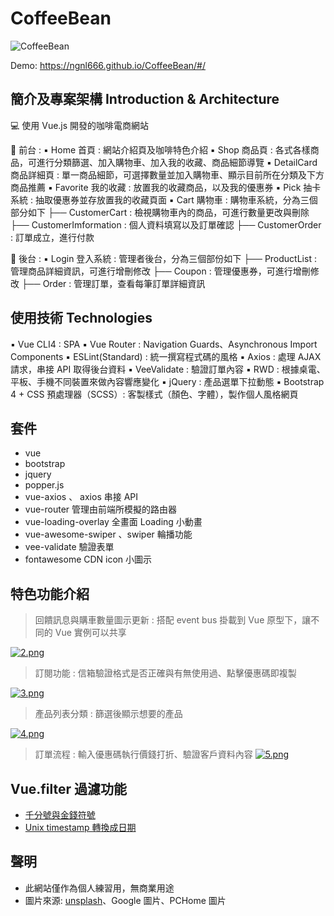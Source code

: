 # CoffeeBean

![CoffeeBean](https://drive.google.com/file/d/1L_o7avH0fUe1sRN5dGfhz2JGnSEvE1gn/view?usp=sharing)

Demo: https://ngnl666.github.io/CoffeeBean/#/

## 簡介及專案架構 Introduction & Architecture

💻 使用 Vue.js 開發的咖啡電商網站

📍 前台 :
▪️ Home 首頁 : 網站介紹頁及咖啡特色介紹
▪️ Shop 商品頁 : 各式各樣商品，可進行分類篩選、加入購物車、加入我的收藏、商品細節導覽
▪️ DetailCard 商品詳細頁 : 單一商品細節，可選擇數量並加入購物車、顯示目前所在分類及下方商品推薦
▪️ Favorite 我的收藏 : 放置我的收藏商品，以及我的優惠券
▪️ Pick 抽卡系統 : 抽取優惠券並存放置我的收藏頁面
▪️ Cart 購物車 : 購物車系統，分為三個部分如下
├── CustomerCart : 檢視購物車內的商品，可進行數量更改與刪除
├── CustomerImformation : 個人資料填寫以及訂單確認
├── CustomerOrder : 訂單成立，進行付款

📍 後台 :
▪️ Login 登入系統 : 管理者後台，分為三個部份如下
├── ProductList : 管理商品詳細資訊，可進行增刪修改
├── Coupon : 管理優惠券，可進行增刪修改
├── Order : 管理訂單，查看每筆訂單詳細資訊

## 使用技術 Technologies

▪️ Vue CLI4 : SPA
▪️ Vue Router : Navigation Guards、Asynchronous Import Components
▪️ ESLint(Standard) : 統一撰寫程式碼的風格
▪️ Axios : 處理 AJAX 請求，串接 API 取得後台資料
▪️ VeeValidate : 驗證訂單內容
▪️ RWD : 根據桌電、平板、手機不同裝置來做內容響應變化
▪️ jQuery : 產品選單下拉動態
▪️ Bootstrap 4 + CSS 預處理器（SCSS）: 客製樣式（顏色、字體），製作個人風格網頁

## 套件

- vue
- bootstrap
- jquery
- popper.js
- vue-axios 、 axios 串接 API
- vue-router 管理由前端所模擬的路由器
- vue-loading-overlay 全畫面 Loading 小動畫
- vue-awesome-swiper 、swiper 輪播功能
- vee-validate 驗證表單
- fontawesome CDN icon 小圖示

## 特色功能介紹

> 回饋訊息與購車數量圖示更新 : 搭配 event bus 掛載到 Vue 原型下，讓不同的 Vue 實例可以共享

[![2.png](https://i.postimg.cc/X7rDzj9r/2.png)](https://postimg.cc/ZChc9h7m)

> 訂閱功能 : 信箱驗證格式是否正確與有無使用過、點擊優惠碼即複製

[![3.png](https://i.postimg.cc/TP671nFb/3.png)](https://postimg.cc/qN1XZ6kB)

> 產品列表分類 : 篩選後顯示想要的產品

[![4.png](https://i.postimg.cc/Z53sJw7Z/4.png)](https://postimg.cc/18mrHr1Y)

> 訂單流程 : 輸入優惠碼執行價錢打折、驗證客戶資料內容
> [![5.png](https://i.postimg.cc/yY2rqMTv/5.png)](https://postimg.cc/sv9J70qh)

## Vue.filter 過濾功能

- [千分號與金錢符號](https://github.com/Skyice-Chiang/blanco-coffee/blob/master/src/filters/currency.js)
- [Unix timestamp 轉換成日期](https://github.com/Skyice-Chiang/blanco-coffee/blob/master/src/filters/date.js)

## 聲明

- 此網站僅作為個人練習用，無商業用途
- 圖片來源: [unsplash](https://unsplash.com/)、Google 圖片、PCHome 圖片
